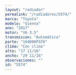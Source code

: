 ```yaml
---
layout: "radiador"
permalink: "/radiadores/5574/"
marca: "Toyota"
modelo: "Sienna"
ano: "2017"
motor: "V6 3.5"
transmision: "Automática"
parte: "164000P370"
clima: "Con clima"
alto: "17 11/16"
ancho: "29 11/16"
observaciones: ""
id: "5574"
---
```


